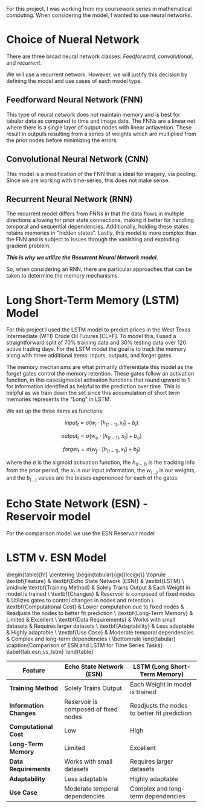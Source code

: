 For this project, I was working from my coursework series in mathematical computing. When considering the model, I wanted to use neural networks.

# Choice of Nueral Network

There are three broad neural network classes: *Feedforward*, *convolutional*, and *recurrent*.

We will use a recurrent network. However, we will justify this decision by defining the model and use cases of each model type.

## Feedforward Neural Network (FNN)

This type of neural network does not maintain memory and is best for tabular data as compared to time and image data. The FNNs are a linear net where there is a single layer of output nodes with linear actiavetion. These result in outputs resulting from a series of weights which are multiplied from the prior nodes before minimizing the errors.

## Convolutional Neural Network (CNN)

This model is a modification of the FNN that is ideal for imagery, via pooling. Since we are working with time-series, this does not make sense.
## Recurrent Neural Network (RNN)

The recurrent model differs from FNNs in that the data flows in multiple directions allowing for prior state connections, making it better for handling temporal and sequential dependencies. Additionally, holding these states retains memories in "hidden states". Lastly, this model is more complex than the FNN and is subject to issues through the vanishing and exploding gradient problem.

***This is why we utilize the Recurrent Neural Network model.***

So, when considering an RNN, there are particular approaches that can be taken to determine the memory mechanisms.

# Long Short-Term Memory (LSTM) Model

For this project I used the LSTM model to predict prices in the West Texas Intermediate (WTI) Crude Oil Futures [CL=F]. To model this, I used a straightforward split of 70% training data and 30% testing data over 120 active trading days. For the LSTM model the goal is to track the memory along with three additional items: inputs, outputs, and forget gates. 

The memory mechanisms are what primarily differentiate this model as the forget gates control the memory retention. These gates follow an activation function, in this casesigmoidal activation functions that round upward to 1 for information identified as helpful to the prediction over time. This is helpful as we train down the set since this accumulation of short term memories represents the "Long" in LSTM.

We set up the three items as functions:

$$input_t = \sigma(w_i \cdot [h_(t-1), x_t] + b_i)$$

$$output_t = \sigma(w_o \cdot [h_(t-1), x_t] + b_o)$$

$$forget_t = \sigma(w_f \cdot [h_(t-1), x_t] + b_f)$$

where the $\sigma$ is the sigmoid activation function, the $h_(t-1)$ is the tracking info from the prior period, the $x_t$ is our input information, the $w_(...)$ is our weights, and the $b_(...)$ values are the biases experienced for each of the gates.

# Echo State Network (ESN) - Reservoir model

For the comparison model we use the ESN Reservoir model

# LSTM v. ESN Model

\begin{table}[h!]
\centering
\begin{tabular}{@{}lcc@{}}
\toprule
\textbf{Feature}            & \textbf{Echo State Network (ESN)} & \textbf{LSTM}                    \\ \midrule
\textbf{Training Method}    & Solely Trains Output   & Each Weight in model is trained          \\
\textbf{Changes}   & Reservoir is composed of fixed nodes           & Utilizes gates to control changes in nodes and retention       \\
\textbf{Computational Cost} & Lower computation due to fixed nodes                               & Readjusts the nodes to better fit prediction                             \\
\textbf{Long-Term Memory}   & Limited                           & Excellent                        \\
\textbf{Data Requirements}  & Works with small datasets         & Requires larger datasets         \\
\textbf{Adaptability}       & Less adaptable                    & Highly adaptable                 \\
\textbf{Use Case}           & Moderate temporal dependencies    & Complex and long-term dependencies \\ \bottomrule
\end{tabular}
\caption{Comparison of ESN and LSTM for Time Series Tasks}
\label{tab:esn_vs_lstm}
\end{table}

| **Feature**            | **Echo State Network (ESN)**     | **LSTM (Long Short-Term Memory)**      |
|-------------------------|----------------------------------|----------------------------------------|
| **Training Method**     | Solely Trains Output | Each Weight in model is trained               |
| **Information Changes**    | Reservoir is composed of fixed nodes        | Readjusts the nodes to better fit prediction            |
| **Computational Cost**  | Low                             | High                                  |
| **Long-Term Memory**    | Limited                         | Excellent                             |
| **Data Requirements**   | Works with small datasets       | Requires larger datasets              |
| **Adaptability**        | Less adaptable                  | Highly adaptable                      |
| **Use Case**            | Moderate temporal dependencies  | Complex and long-term dependencies    |

